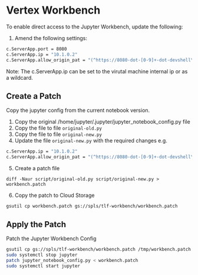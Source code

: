 # Vertex Workbench


To enable direct access to the Jupyter Workbench, update the following:

1. Amend the following settings:

```bash
c.ServerApp.port = 8080
c.ServerApp.ip = "10.1.0.2"
c.ServerApp.allow_origin_pat = "(^https://8080-dot-[0-9]+-dot-devshell\.appspot\.com$)|(^https://colab\.(?:sandbox|research)\.google\.com$)|(^(https?://)?[0-9a-z\-]+\.[0-9a-z\-]+\.cloudshell\.dev$)|(^(https?://)ssh\.cloud\.google\.com/devshell$)|(^(https?://)?[0-9a-z]+-[-0-9a-z]*.a.run.app)"
```

Note: The c.ServerApp.ip can be set to the virutal machine internal ip or as a wildcard.

## Create a Patch

Copy the jupyter config from the current notebook version.

1. Copy the original /home/jupyter/.jupyter/jupyter_notebook_config.py file
2. Copy the file to file `original-old.py`
3. Copy the file to file `original-new.py`
4. Update the file `original-new.py` with the required changes e.g.

```bash
c.ServerApp.ip = "10.1.0.2"
c.ServerApp.allow_origin_pat = "(^https://8080-dot-[0-9]+-dot-devshell\.appspot\.com$)|(^https://colab\.(?:sandbox|research)\.google\.com$)|(^(https?://)?[0-9a-z\-]+\.[0-9a-z\-]+\.cloudshell\.dev$)|(^(https?://)ssh\.cloud\.google\.com/devshell$)|(^(https?://)?[0-9a-z]+-[-0-9a-z]*.a.run.app)"
```

5. Create a patch file

```
diff -Naur script/original-old.py script/original-new.py > workbench.patch
```

6. Copy the patch to Cloud Storage
```
gsutil cp workbench.patch gs://spls/tlf-workbench/workbench.patch
``` 

## Apply the Patch 

Patch the Jupyter Workbench Config


```bash
gsutil cp gs://spls/tlf-workbench/workbench.patch /tmp/workbench.patch
sudo systemctl stop jupyter
patch jupyter_notebook_config.py < workbench.patch
sudo systemctl start jupyter
```
